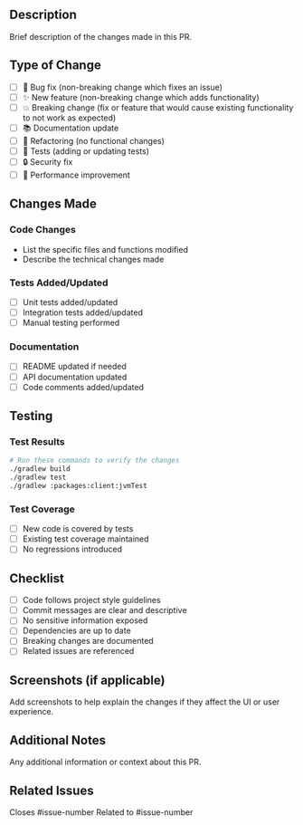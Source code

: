 ## Description
Brief description of the changes made in this PR.

## Type of Change
- [ ] 🐛 Bug fix (non-breaking change which fixes an issue)
- [ ] ✨ New feature (non-breaking change which adds functionality)
- [ ] 💥 Breaking change (fix or feature that would cause existing functionality to not work as expected)
- [ ] 📚 Documentation update
- [ ] 🔧 Refactoring (no functional changes)
- [ ] 🧪 Tests (adding or updating tests)
- [ ] 🔒 Security fix
- [ ] 🚀 Performance improvement

## Changes Made

### Code Changes
- List the specific files and functions modified
- Describe the technical changes made

### Tests Added/Updated
- [ ] Unit tests added/updated
- [ ] Integration tests added/updated
- [ ] Manual testing performed

### Documentation
- [ ] README updated if needed
- [ ] API documentation updated
- [ ] Code comments added/updated

## Testing

### Test Results
```bash
# Run these commands to verify the changes
./gradlew build
./gradlew test
./gradlew :packages:client:jvmTest
```

### Test Coverage
- [ ] New code is covered by tests
- [ ] Existing test coverage maintained
- [ ] No regressions introduced

## Checklist
- [ ] Code follows project style guidelines
- [ ] Commit messages are clear and descriptive
- [ ] No sensitive information exposed
- [ ] Dependencies are up to date
- [ ] Breaking changes are documented
- [ ] Related issues are referenced

## Screenshots (if applicable)
Add screenshots to help explain the changes if they affect the UI or user experience.

## Additional Notes
Any additional information or context about this PR.

## Related Issues
Closes #issue-number
Related to #issue-number